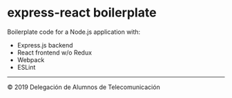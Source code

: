 express-react boilerplate
=========================

Boilerplate code for a Node.js application with:

- Express.js backend
- React frontend w/o Redux
- Webpack
- ESLint

---

&copy; 2019 Delegación de Alumnos de Telecomunicación

